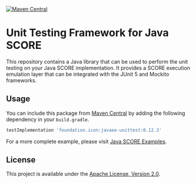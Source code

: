 [![Maven Central](https://maven-badges.herokuapp.com/maven-central/foundation.icon/javaee-unittest/badge.svg)](https://search.maven.org/search?q=g:foundation.icon%20a:javaee-unittest)

# Unit Testing Framework for Java SCORE

This repository contains a Java library that can be used to perform the unit testing on your Java SCORE implementation.
It provides a SCORE execution emulation layer that can be integrated with the JUnit 5 and Mockito frameworks.

## Usage

You can include this package from [Maven Central](https://search.maven.org/search?q=g:foundation.icon%20a:javaee-unittest)
by adding the following dependency in your `build.gradle`.

```groovy
testImplementation 'foundation.icon:javaee-unittest:0.12.3'
```

For a more complete example, please visit [Java SCORE Examples](https://github.com/icon-project/java-score-examples).

## License

This project is available under the [Apache License, Version 2.0](LICENSE).
